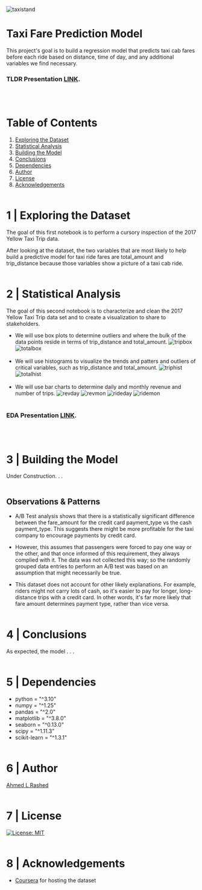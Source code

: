 ![taxistand](figs/taxi_stand.jpg)
#  Taxi Fare Prediction Model
This project's goal is to build a regression model that predicts taxi cab fares before each ride based on distance, time of day, and any additional variables we find necessary.
### TLDR Presentation [LINK](https://docs.google.com/presentation/d/1I3PJeAL6wSCZCT8FXa4GtsFjZeRMaZ67nGlbKEv-jzA/edit?usp=sharing).
</br></br>

# Table of Contents

1. [Exploring the Dataset](#1-|-Exploring-the-Dataset)
1. [Statistical Analysis](#2-|-statistical-analysis)
1. [Building the Model](#3-|-Building-the-Model)
1. [Conclusions](#4-|-conclusions)
1. [Dependencies](#5-|-dependencies)
1. [Author](#6-|-author)
1. [License](#7-|-license)
1. [Acknowledgements](#8-|-acknowledgements)
</br></br>

# 1 | Exploring the Dataset
The goal of this first notebook is to perform a cursory inspection of  the 2017 Yellow Taxi Trip data.

After looking at the dataset, the two variables that are most likely to help build a predictive model for taxi ride fares are total_amount and trip_distance because those variables show a picture of a taxi cab ride.
</br></br>

# 2 | Statistical Analysis
The goal of this second notebook is to characterize and clean the 2017 Yellow Taxi Trip data set and to create a visualization to share to stakeholders.
- We will use box plots to determine outliers and where the bulk of the data points reside in terms of trip_distance and total_amount.
![tripbox](figs/trip_boxplot.jpg)
![totalbox](figs/total_boxplot.jpg)
</br></br>
- We will use histograms to visualize the trends and patters and outliers of critical variables, such as trip_distance and total_amount.
![triphist](figs/trip_histogram.jpg)
![totalhist](figs/totals_histogram.jpg)
</br></br>
- We will use bar charts to determine daily and monthly revenue and number of trips.
![revday](figs/revenue_daily.jpg)
![revmon](figs/revenue_monthly.jpg)
![rideday](figs/rides_daily.jpg)
![ridemon](figs/rides_monthly.jpg)
</br></br>

### EDA Presentation [LINK](https://docs.google.com/presentation/d/1I3PJeAL6wSCZCT8FXa4GtsFjZeRMaZ67nGlbKEv-jzA/edit?usp=sharing).
</br></br>

# 3 | Building the Model
Under Construction. . .
</br></br>

## Observations & Patterns
- A/B Test analysis shows that there is a statistically significant difference between the fare_amount for the credit card payment_type vs the cash payment_type. This suggests there might be more profitable for the taxi company to encourage payments by credit card.

- However, this assumes that passengers were forced to pay one way or the other, and that once informed of this requirement, they always complied with it. The data was not collected this way; so the   randomly grouped data entries to perform an A/B test was based on   an assumption that might necessarily be true.

- This dataset does not account for other likely explanations. For example, riders might not carry lots of cash, so it's easier to pay for longer, long-distance trips with a credit card. In other words, it's far more likely that fare amount determines payment type, rather than vice versa.
</br></br>

# 4 | Conclusions

As expected, the model . . .
</br></br>

# 5 | Dependencies
* python = "^3.10"
* numpy = "^1.25"
* pandas = "^2.0"
* matplotlib = "^3.8.0"
* seaborn = "^0.13.0"
* scipy = "^1.11.3"
* scikit-learn = "^1.3.1"
</br></br>

# 6 | Author
[Ahmed L Rashed](https://ahmedlrashed.github.io)
</br></br>

# 7 | License
[![License: MIT](https://img.shields.io/badge/License-MIT-yellow.svg)](https://opensource.org/licenses/MIT)
</br></br>

# 8 | Acknowledgements
* [Coursera](https://www.coursera.org/) for hosting the dataset

